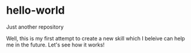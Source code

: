 # hello-world
Just another repository

Well, this is my first attempt to create a new skill which I beleive can help me in the future.
Let's see how it works!
